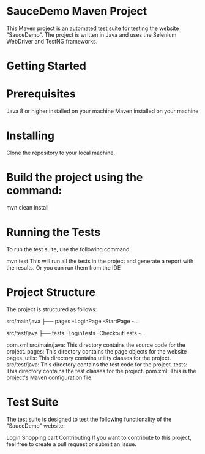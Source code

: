 # SauceDemo Maven Project

This Maven project is an automated test suite for testing the website "SauceDemo". The project is written in Java and uses the Selenium WebDriver and TestNG frameworks.

# Getting Started

# Prerequisites

Java 8 or higher installed on your machine
Maven installed on your machine
# Installing
Clone the repository to your local machine.
    
# Build the project using the command:
    
mvn clean install
    
# Running the Tests
To run the test suite, use the following command:


mvn test
This will run all the tests in the project and generate a report with the results.
Or you can run them from the IDE 

# Project Structure
The project is structured as follows:


    
src/main/java
    ├── pages
        -LoginPage
        -StartPage
        -...
    
  
  
    
src/test/java
    ├── tests
        -LoginTests
        -CheckoutTests
        -...

    
pom.xml
src/main/java: This directory contains the source code for the project.
pages: This directory contains the page objects for the website pages.
utils: This directory contains utility classes for the project.
src/test/java: This directory contains the test code for the project.
tests: This directory contains the test classes for the project.
pom.xml: This is the project's Maven configuration file.
    
# Test Suite
    
The test suite is designed to test the following functionality of the "SauceDemo" website:

Login
Shopping cart
Contributing
If you want to contribute to this project, feel free to create a pull request or submit an issue.


